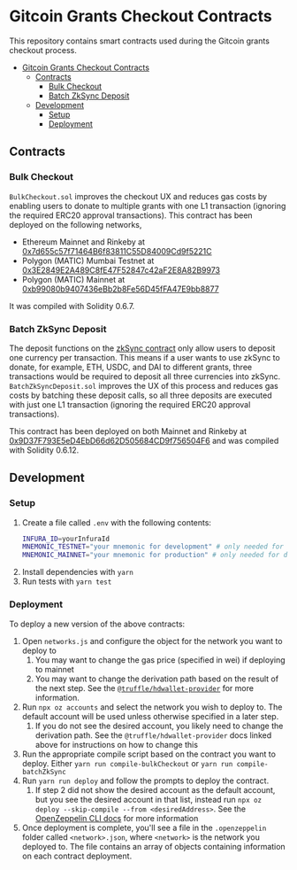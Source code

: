 # Gitcoin Grants Checkout Contracts

This repository contains smart contracts used during the Gitcoin grants checkout process.

- [Gitcoin Grants Checkout Contracts](#gitcoin-grants-checkout-contracts)
  - [Contracts](#contracts)
    - [Bulk Checkout](#bulk-checkout)
    - [Batch ZkSync Deposit](#batch-zksync-deposit)
  - [Development](#development)
    - [Setup](#setup)
    - [Deployment](#deployment)

## Contracts

### Bulk Checkout

`BulkCheckout.sol` improves the checkout UX and reduces gas costs by enabling users to donate
to multiple grants with one L1 transaction (ignoring the required ERC20 approval transactions).
This contract has been deployed on the following networks,

- Ethereum Mainnet and Rinkeby at [0x7d655c57f71464B6f83811C55D84009Cd9f5221C](https://etherscan.io/address/0x7d655c57f71464B6f83811C55D84009Cd9f5221C)
- Polygon (MATIC) Mumbai Testnet at [0x3E2849E2A489C8fE47F52847c42aF2E8A82B9973](https://mumbai.polygonscan.com/address/0x3E2849E2A489C8fE47F52847c42aF2E8A82B9973)
- Polygon (MATIC) Mainnet at [0xb99080b9407436eBb2b8Fe56D45fFA47E9bb8877](https://polygonscan.com/address/0xb99080b9407436eBb2b8Fe56D45fFA47E9bb8877)

It was compiled with Solidity 0.6.7.

### Batch ZkSync Deposit

The deposit functions on the [zkSync contract](https://etherscan.io/address/0xabea9132b05a70803a4e85094fd0e1800777fbef)
only allow users to deposit one currency per transaction. This means if a user wants to use zkSync to
donate, for example, ETH, USDC, and DAI to different grants, three transactions would be required to
deposit all three currencies into zkSync. `BatchZkSyncDeposit.sol` improves the UX of this process
and reduces gas costs by batching these deposit calls, so all three deposits are executed with
just one L1 transaction (ignoring the required ERC20 approval transactions).

This contract has been deployed on both Mainnet and Rinkeby at 
[0x9D37F793E5eD4EbD66d62D505684CD9f756504F6](https://etherscan.io/address/0x9D37F793E5eD4EbD66d62D505684CD9f756504F6)
and was compiled with Solidity 0.6.12. 


## Development

### Setup

1. Create a file called `.env` with the following contents:
   ```bash
   INFURA_ID=yourInfuraId
   MNEMONIC_TESTNET="your mnemonic for development" # only needed for deployment
   MNEMONIC_MAINNET="your mnemonic for production" # only needed for deployment
   ```
2. Install dependencies with `yarn`
3. Run tests with `yarn test`

### Deployment

To deploy a new version of the above contracts:

1. Open `networks.js` and configure the object for the network you want to deploy to
   1. You may want to change the gas price (specified in wei) if deploying to mainnet
   2. You may want to change the derivation path based on the result of the next step. See the [`@truffle/hdwallet-provider`](https://github.com/trufflesuite/truffle/tree/master/packages/hdwallet-provider) for more information.
2. Run `npx oz accounts` and select the network you wish to deploy to. The default account will be used unless otherwise specified in a later step.
   1. If you do not see the desired account, you likely need to change the derivation path. See the `@truffle/hdwallet-provider` docs linked above for instructions on how to change this
3. Run the appropriate compile script based on the contract you want to deploy. Either `yarn run compile-bulkCheckout` or `yarn run compile-batchZkSync`
4. Run `yarn run deploy` and follow the prompts to deploy the contract.
   1. If step 2 did not show the desired account as the default account, but you see the desired account in that list, instead run `npx oz deploy --skip-compile --from <desiredAddress>`. See the [OpenZeppelin CLI docs](https://docs.openzeppelin.com/cli/2.8/commands#deploy) for more information
5. Once deployment is complete, you'll see a file in the `.openzeppelin` folder called `<network>.json`, where `<network>` is the network you deployed to. The file contains an array of objects containing information on each contract deployment.
